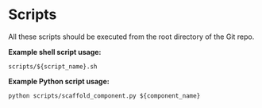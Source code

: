 # Scripts

All these scripts should be executed from the root directory of the Git repo.

**Example shell script usage:**

```shell
scripts/${script_name}.sh
```

**Example Python script usage:**

```shell
python scripts/scaffold_component.py ${component_name}
```
